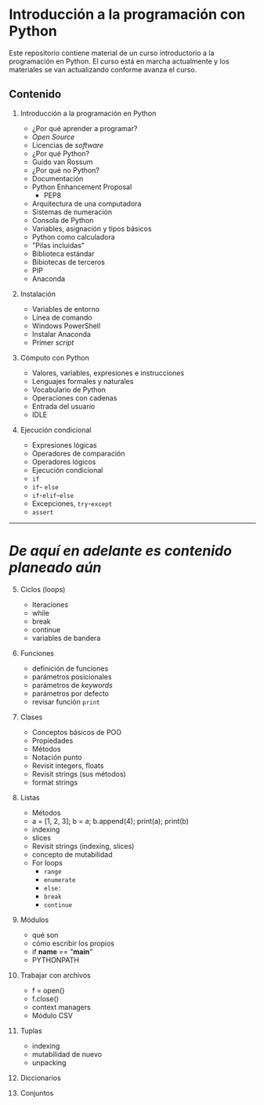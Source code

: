 # Introducción a la programación con Python

Este repositorio contiene material de un curso introductorio a la programación en Python. El curso está en marcha actualmente y los materiales se van actualizando conforme avanza el curso.

## Contenido

1. Introducción a la programación en Python
	* ¿Por qué aprender a programar?
	* *Open Source*
	* Licencias de *software*
	* ¿Por qué Python?
	* Guido van Rossum
	* ¿Por qué no Python?
	* Documentación
	* Python Enhancement Proposal
		* PEP8
	* Arquitectura de una computadora
	* Sistemas de numeración
	* Consola de Python
	* Variables, asignación y tipos básicos
	* Python como calculadora
	* "Pilas incluidas"
	* Biblioteca estándar
	* Bibiotecas de terceros
	* PIP
	* Anaconda
	
2. Instalación
	* Variables de entorno
	* Línea de comando
	* Windows PowerShell
	* Instalar Anaconda
	* Primer *script*

3. Cómputo con Python
	* Valores, variables, expresiones e instrucciones
	* Lenguajes formales y naturales
	* Vocabulario de Python
	* Operaciones con cadenas
	* Entrada del usuario
	* IDLE
	
4. Ejecución condicional
	* Expresiones lógicas
	* Operadores de comparación
	* Operadores lógicos
	* Ejecución condicional
	* `if`
	* `ìf`- `else`
	* `if`-`elif`-`else`
	* Excepciones, `try`-`except`
	* `assert`

----
*De aquí en adelante es contenido planeado aún*
===

5. Ciclos (loops)
	* Iteraciones
	* while
	* break
	* continue
	* variables de bandera
	
6. Funciones
	* definición de funciones
	* parámetros posicionales
	* parámetros de *keywords*
	* parámetros por defecto
	* revisar función `print`
	
7. Clases
	* Conceptos básicos de POO
	* Propiedades
	* Métodos
	* Notación punto
	* Revisit integers, floats
	* Revisit strings (sus métodos)
	* format strings
	
8. Listas
	* Métodos
	* a = [1, 2, 3]; b = a; b.append(4); print(a); print(b)
	* indexing
	* slices
	* Revisit strings (indexing, slices)
	* concepto de mutabilidad
	* For loops
		- `range`
		- `enumerate`
		- `else:`
		- `break`
		- `continue`
		
9. Módulos
	* qué son
	* cómo escribir los propios
	* if __name__ == "__main__"
	* PYTHONPATH

10. Trabajar con archivos
	* f = open()
	* f.close()
	* context managers
	* Módulo CSV

11. Tuplas
	* indexing
	* mutabilidad de nuevo	
	* unpacking

12. Diccionarios
13. Conjuntos
